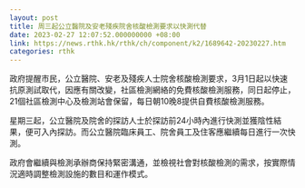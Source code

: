 ```yaml
---
layout: post
title: 周三起公立醫院及安老殘疾院舍核酸檢測要求以快測代替
date: 2023-02-27 12:07:52.000000000 +08:00
link: https://news.rthk.hk/rthk/ch/component/k2/1689642-20230227.htm
categories: rthk
---
```


政府提醒市民，公立醫院、安老及殘疾人士院舍核酸檢測要求，3月1日起以快速抗原測試取代，因應有關改變，社區檢測網絡的免費核酸檢測服務，同日起停止，21個社區檢測中心及檢測站會保留，每日朝10晚8提供自費核酸檢測服務。
 
星期三起，公立醫院及院舍的探訪人士於探訪前24小時內進行快測並獲陰性結果，便可入內探訪。而公立醫院臨床員工、院舍員工及住客應繼續每日進行一次快測。
 
政府會繼續與檢測承辦商保持緊密溝通，並檢視社會對核酸檢測的需求，按實際情況適時調整檢測設施的數目和運作模式。
